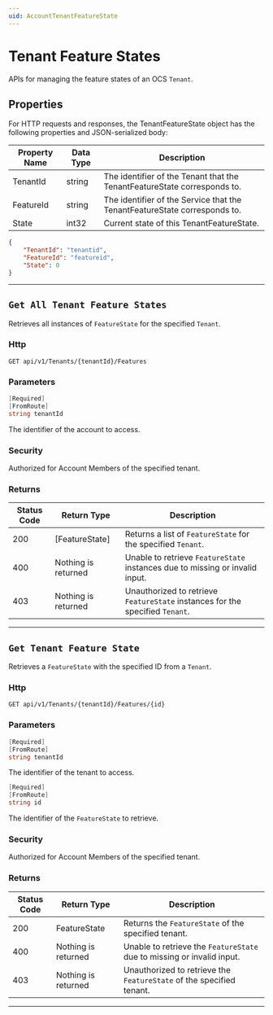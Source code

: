 ```yaml
---
uid: AccountTenantFeatureState
---
```


# Tenant Feature States

APIs for managing the feature states of an OCS `Tenant`.

## Properties

For HTTP requests and responses, the TenantFeatureState object has the following properties and JSON-serialized body: 

| Property Name | Data Type | Description | 
 | --- | --- | ---  | 
| TenantId | string | The identifier of the Tenant that the TenantFeatureState corresponds to. | 
| FeatureId | string | The identifier of the Service that the TenantFeatureState corresponds to. | 
| State | int32 | Current state of this TenantFeatureState. | 


```json
{
	"TenantId": "tenantid",
	"FeatureId": "featureid",
	"State": 0
}
```
***

## `Get All Tenant Feature States`

Retrieves all instances of `FeatureState` for the specified `Tenant`.

### Http

`GET api/v1/Tenants/{tenantId}/Features`

### Parameters

```csharp
[Required]
[FromRoute]
string tenantId
```

The identifier of the account to access.


### Security

Authorized for Account Members of the specified tenant.

### Returns

| Status Code | Return Type | Description | 
 | --- | --- | ---  | 
| 200 | [FeatureState] | Returns a list of `FeatureState` for the specified `Tenant`. | 
| 400 | Nothing is returned | Unable to retrieve `FeatureState` instances due to missing or invalid input. | 
| 403 | Nothing is returned | Unauthorized to retrieve `FeatureState` instances for the specified `Tenant`. | 


***

## `Get Tenant Feature State`

Retrieves a `FeatureState` with the specified ID from a `Tenant`.

### Http

`GET api/v1/Tenants/{tenantId}/Features/{id}`

### Parameters

```csharp
[Required]
[FromRoute]
string tenantId
```

The identifier of the tenant to access.
```csharp
[Required]
[FromRoute]
string id
```

The identifier of the `FeatureState` to retrieve.


### Security

Authorized for Account Members of the specified tenant.

### Returns

| Status Code | Return Type | Description | 
 | --- | --- | ---  | 
| 200 | FeatureState | Returns the `FeatureState` of the specified tenant. | 
| 400 | Nothing is returned | Unable to retrieve the `FeatureState` due to missing or invalid input. | 
| 403 | Nothing is returned | Unauthorized to retrieve the `FeatureState` of the specified tenant. | 


***

